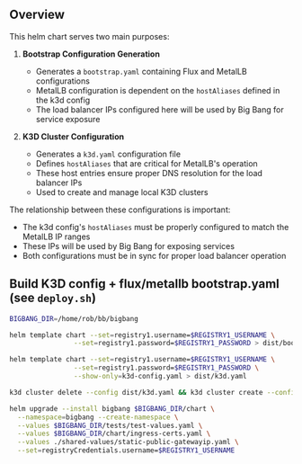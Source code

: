 ## Overview

This helm chart serves two main purposes:

1. **Bootstrap Configuration Generation**
   - Generates a `bootstrap.yaml` containing Flux and MetalLB configurations
   - MetalLB configuration is dependent on the `hostAliases` defined in the k3d config
   - The load balancer IPs configured here will be used by Big Bang for service exposure

2. **K3D Cluster Configuration**
   - Generates a `k3d.yaml` configuration file
   - Defines `hostAliases` that are critical for MetalLB's operation
   - These host entries ensure proper DNS resolution for the load balancer IPs
   - Used to create and manage local K3D clusters

The relationship between these configurations is important:
- The k3d config's `hostAliases` must be properly configured to match the MetalLB IP ranges
- These IPs will be used by Big Bang for exposing services
- Both configurations must be in sync for proper load balancer operation

## Build K3D config + flux/metallb bootstrap.yaml (see `deploy.sh`)
```sh
BIGBANG_DIR=/home/rob/bb/bigbang

helm template chart --set=registry1.username=$REGISTRY1_USERNAME \
                --set=registry1.password=$REGISTRY1_PASSWORD > dist/bootstrap.yaml

helm template chart --set=registry1.username=$REGISTRY1_USERNAME \
                --set=registry1.password=$REGISTRY1_PASSWORD \
                --show-only=k3d-config.yaml > dist/k3d.yaml                            

k3d cluster delete --config dist/k3d.yaml && k3d cluster create --config dist/k3d.yaml

helm upgrade --install bigbang $BIGBANG_DIR/chart \
  --namespace=bigbang --create-namespace \
  --values $BIGBANG_DIR/tests/test-values.yaml \
  --values $BIGBANG_DIR/chart/ingress-certs.yaml \
  --values ./shared-values/static-public-gatewayip.yaml \
  --set=registryCredentials.username=$REGISTRY1_USERNAME
```